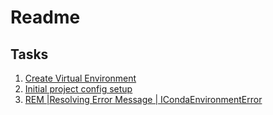 # Readme

## Tasks
1. [Create Virtual Environment](https://trello.com/c/DRG3shMd/10-create-virtual-environment)
2. [Initial project config setup](https://trello.com/c/OJ7VAIaN/9-initial-project-config-setup)
3. [REM |Resolving Error Message | ICondaEnvironmentError ](https://trello.com/c/gtFGX2U1/13-rem-resolving-error-message-icondaenvironmenterror-cannot-remove-current-environment-deactivate-and-run-conda-remove-again)